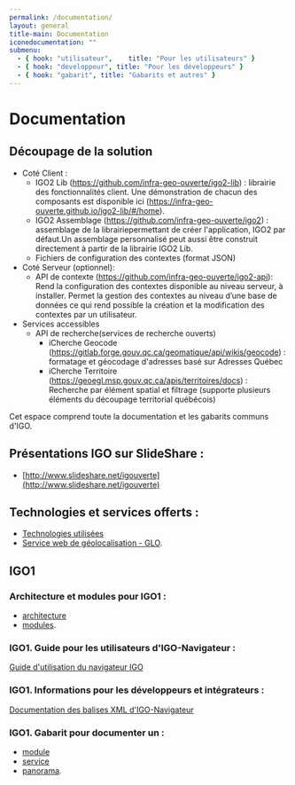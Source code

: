 ```yaml
---
permalink: /documentation/
layout: general
title-main: Documentation
iconedocumentation: ""
submenu:
  - { hook: "utilisateur",    title: "Pour les utilisateurs" }
  - { hook: "developpeur", title: "Pour les développeurs" }
  - { hook: "gabarit", title: "Gabarits et autres" }
---
```


# Documentation

## Découpage de la solution
* Coté Client :
  - IGO2 Lib (https://github.com/infra-geo-ouverte/igo2-lib) : librairie des fonctionnalités client. Une démonstration de chacun des composants est disponible ici (https://infra-geo-ouverte.github.io/igo2-lib/#/home).
  - IGO2 Assemblage (https://github.com/infra-geo-ouverte/igo2) : assemblage de la librairiepermettant de créer l'application, IGO2 par défaut.Un assemblage personnalisé peut aussi être construit directement à partir de la librairie IGO2 Lib.
  - Fichiers de configuration des contextes (format JSON)
* Coté Serveur (optionnel):
  - API de contexte (https://github.com/infra-geo-ouverte/igo2-api): Rend la configuration des contextes disponible au niveau serveur, à installer. Permet la gestion des contextes  au niveau d’une base de données ce qui rend possible la création et la modification des contextes par un utilisateur. 
* Services  accessibles  
  * API de recherche(services de recherche ouverts) 
    * iCherche Geocode (https://gitlab.forge.gouv.qc.ca/geomatique/api/wikis/geocode) : formatage et géocodage d'adresses basé sur Adresses Québec 
    *  iCherche Territoire (https://geoegl.msp.gouv.qc.ca/apis/territoires/docs) : Recherche par élément spatial et filtrage  (supporte plusieurs éléments du découpage territorial  québécois)  








Cet espace comprend toute la documentation et les gabarits communs d'IGO.


<a id="presentation"></a>
## Présentations IGO sur SlideShare : [<span class="octicon octicon-link"></span>](#presentation)
* [http://www.slideshare.net/igouverte](http://www.slideshare.net/igouverte)

## Technologies et services offerts :
* [Technologies utilisées](/documentation/techno)
* [Service web de géolocalisation - GLO](/documentation/glo).

## IGO1

### Architecture et modules pour IGO1 :
* [architecture](https://github.com/infra-geo-ouverte/igo/blob/master/doc/IGO-CIBLE-v2014_aveclogo.png)
* [modules](/documentation/module).

<a id="utilisateur"></a>
### IGO1. Guide pour les utilisateurs d'IGO-Navigateur : [<span class="octicon octicon-link"></span>](#utilisateur)
[Guide d'utilisation du navigateur IGO](https://github.com/infra-geo-ouverte/igo/blob/master/doc/guide/IGO_Navigateur_guide.docx)

<a id="developpeur"></a>
### IGO1. Informations pour les développeurs et intégrateurs : [<span class="octicon octicon-link"></span>](#developpeur)
[Documentation des balises XML d'IGO-Navigateur](https://github.com/infra-geo-ouverte/igo/blob/master/doc/xml/DocumentationXML.markdown)

<a id="gabarit"></a>
### IGO1. Gabarit pour documenter un : [<span class="octicon octicon-link"></span>](#gabarit)
* [module](/documentation/doc_module)
* [service](/documentation/doc_service)
* [panorama](/documentation/doc_panorama).
